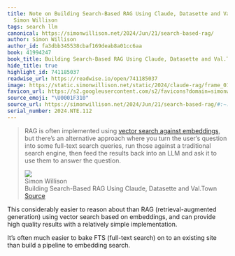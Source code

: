 ```yaml
---
title: Note on Building Search-Based RAG Using Claude, Datasette and Val.Town via
  Simon Willison
tags: search llm
canonical: https://simonwillison.net/2024/Jun/21/search-based-rag/
author: Simon Willison
author_id: fa3dbb345538cbaf169deab8a01cc6aa
book: 41994247
book_title: Building Search-Based RAG Using Claude, Datasette and Val.Town
hide_title: true
highlight_id: 741185037
readwise_url: https://readwise.io/open/741185037
image: https://static.simonwillison.net/static/2024/claude-rag/frame_010550.jpg
favicon_url: https://s2.googleusercontent.com/s2/favicons?domain=simonwillison.net
source_emoji: "\U0001F310"
source_url: https://simonwillison.net/2024/Jun/21/search-based-rag/#:~:text=RAG%20is%20often,answer%20the%20question.
serial_number: 2024.NTE.112
---
```

> RAG is often implemented using [vector search against embeddings](https://simonwillison.net/2023/Oct/23/embeddings/#answering-questions-with-retrieval-augmented-generation), but there’s an alternative approach where you turn the user’s question into some full-text search queries, run those against a traditional search engine, then feed the results back into an LLM and ask it to use them to answer the question.
> <div class="quoteback-footer"><div class="quoteback-avatar"><img class="mini-favicon" src="https://s2.googleusercontent.com/s2/favicons?domain=simonwillison.net"></div><div class="quoteback-metadata"><div class="metadata-inner"><span style="display:none">FROM:</span><div aria-label="Simon Willison" class="quoteback-author"> Simon Willison</div><div aria-label="Building Search-Based RAG Using Claude, Datasette and Val.Town" class="quoteback-title"> Building Search-Based RAG Using Claude, Datasette and Val.Town</div></div></div><div class="quoteback-backlink"><a target="_blank" aria-label="go to the full text of this quotation" rel="noopener" href="https://simonwillison.net/2024/Jun/21/search-based-rag/#:~:text=RAG%20is%20often,answer%20the%20question." class="quoteback-arrow"> Source</a></div></div>

This considerably easier to reason about than RAG (retrieval-augmented generation) using vector search based on embeddings, and can provide high quality results with a relatively simple implementation.

It’s often much easier to bake FTS (full-text search) on to an existing site than build a pipeline to embedding search.